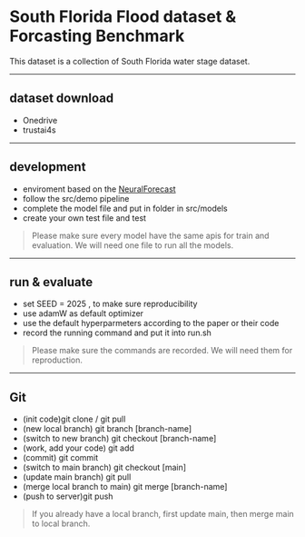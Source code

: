 # South Florida Flood dataset & Forcasting Benchmark

This dataset is a collection of South Florida water stage dataset.

--------------------------------------------
## dataset download

- Onedrive
- trustai4s 

--------------------------------------------
## development

- enviroment based on the [NeuralForecast](https://github.com/Nixtla/neuralforecast/tree/main?tab=readme-ov-file)
- follow the src/demo pipeline
- complete the model file and put in folder in src/models
- create your own test file and test

> Please make sure every model have the same apis for train and evaluation. We will need one file to run all the models.

--------------------------------------------
## run & evaluate 

- set SEED = 2025 , to make sure reproducibility 
- use adamW as default optimizer
- use the default hyperparmeters according to the paper or their code 
- record the running command and put it into run.sh 

> Please make sure the commands are recorded. We will need them for reproduction.


--------------------------------------------
## Git

- (init code)git clone / git pull 
- (new local branch) git branch [branch-name]
- (switch to new branch) git checkout [branch-name]
- (work, add your code)  git add 
- (commit) git commit 
- (switch to main branch) git checkout [main]
- (update main branch) git pull
- (merge local branch to main) git merge [branch-name]
- (push to server)git push

> If you already have a local branch, first update main, then merge main to local branch. 


